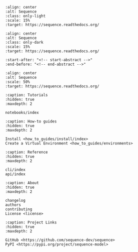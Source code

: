 ```{image} _static/sequence-logo-light.svg
:align: center
:alt: Sequence
:class: only-light
:scale: 15%
:target: https://sequence.readthedocs.org/
```

```{image} _static/sequence-logo-dark.svg
:align: center
:alt: Sequence
:class: only-dark
:scale: 15%
:target: https://sequence.readthedocs.org/
```

```{include} ../README.md
:start-after: "<!-- start-abstract -->"
:end-before: "<!-- end-abstract -->"
```

```{image} _static/sequence.png
:align: center
:alt: Sequence
:scale: 50%
:target: https://sequence.readthedocs.org/
```

```{toctree}
:caption: Tutorials
:hidden: true
:maxdepth: 2

notebooks/index
```

```{toctree}
:caption: How-to guides
:hidden: true
:maxdepth: 2

Install <how_to_guides/install/index>
Create a Virtual Environment <how_to_guides/environments>
```

```{toctree}
:caption: Reference
:hidden: true
:maxdepth: 2

cli/index
api/index
```

<!--
```{toctree}
:caption: Getting Started
:hidden: true
:maxdepth: 2

installation
user_guide/index
notebooks/index
```

```{toctree}
:caption: Contributing
:hidden: true
:maxdepth: 2

install/index
api/index
```
-->

```{toctree}
:caption: About
:hidden: true
:maxdepth: 2

changelog
authors
contributing
License <license>
```

```{toctree}
:caption: Project Links
:hidden: true
:maxdepth: 2

GitHub <https://github.com/sequence-dev/sequence>
PyPI <https://pypi.org/project/sequence-model>
```
